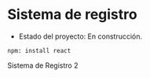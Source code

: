 <h1> Sistema de registro</h1>

- Estado del proyecto: En construcción.

```npm: install react```

Sistema de Registro 2
